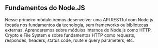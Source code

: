 ## Fundamentos do Node.JS

Nesse primeiro módulo iremos desenvolver uma API RESTful com Node.js focada nos fundamentos da tecnologia, sem frameworks ou bibliotecas externas. Aprenderemos sobre módulos internos do Node.js como HTTP, Crypto e File System e sobre fundamentos HTTP como requests, respondes, headers, status code, route e query parameters, etc.
